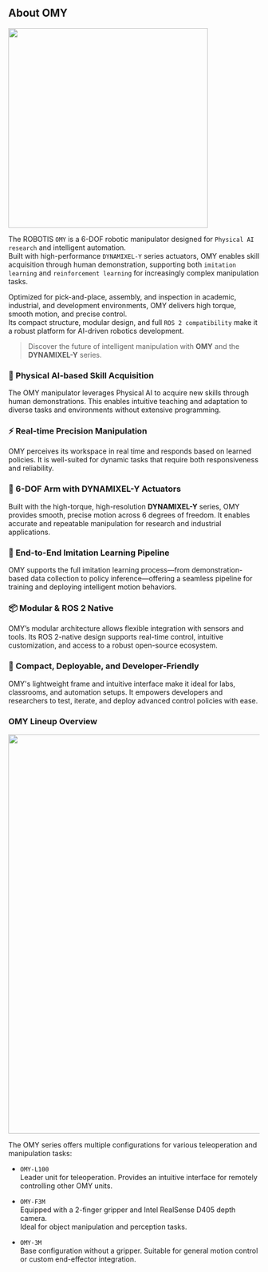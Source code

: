 
## About OMY

<img src="/overview/omy_product.png" width="400"/>

The ROBOTIS `OMY` is a 6-DOF robotic manipulator designed for `Physical AI research` and intelligent automation.  
Built with high-performance `DYNAMIXEL-Y` series actuators, OMY enables skill acquisition through human demonstration, supporting both `imitation learning` and `reinforcement learning` for increasingly complex manipulation tasks.

Optimized for pick-and-place, assembly, and inspection in academic, industrial, and development environments, OMY delivers high torque, smooth motion, and precise control.  
Its compact structure, modular design, and full `ROS 2 compatibility` make it a robust platform for AI-driven robotics development.

> Discover the future of intelligent manipulation with **OMY** and the **DYNAMIXEL-Y** series.

### 🧠 Physical AI-based Skill Acquisition

The OMY manipulator leverages Physical AI to acquire new skills through human demonstrations. This enables intuitive teaching and adaptation to diverse tasks and environments without extensive programming.

### ⚡ Real-time Precision Manipulation

OMY perceives its workspace in real time and responds based on learned policies.
It is well-suited for dynamic tasks that require both responsiveness and reliability.

### 🦾 6-DOF Arm with DYNAMIXEL-Y Actuators

Built with the high-torque, high-resolution **DYNAMIXEL-Y** series, OMY provides smooth, precise motion across 6 degrees of freedom.
It enables accurate and repeatable manipulation for research and industrial applications.

### 🔄 End-to-End Imitation Learning Pipeline

OMY supports the full imitation learning process—from demonstration-based data collection to policy inference—offering a seamless pipeline for training and deploying intelligent motion behaviors.

### 📦 Modular & ROS 2 Native

OMY’s modular architecture allows flexible integration with sensors and tools.
Its ROS 2-native design supports real-time control, intuitive customization, and access to a robust open-source ecosystem.

### 🤖 Compact, Deployable, and Developer-Friendly

OMY's lightweight frame and intuitive interface make it ideal for labs, classrooms, and automation setups.
It empowers developers and researchers to test, iterate, and deploy advanced control policies with ease.

### OMY Lineup Overview

<img src="/overview/omy_models.png" width="800"/>

The OMY series offers multiple configurations for various teleoperation and manipulation tasks:

- `OMY-L100`  
  Leader unit for teleoperation. Provides an intuitive interface for remotely controlling other OMY units.

- `OMY-F3M`  
  Equipped with a 2-finger gripper and Intel RealSense D405 depth camera.  
  Ideal for object manipulation and perception tasks.

- `OMY-3M`  
  Base configuration without a gripper. Suitable for general motion control or custom end-effector integration.
